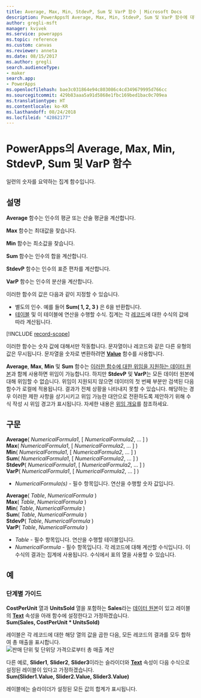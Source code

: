 ```yaml
---
title: Average, Max, Min, StdevP, Sum 및 VarP 함수 | Microsoft Docs
description: PowerApps의 Average, Max, Min, StdevP, Sum 및 VarP 함수에 대한 구문과 예제를 포함한 참조 정보
author: gregli-msft
manager: kvivek
ms.service: powerapps
ms.topic: reference
ms.custom: canvas
ms.reviewer: anneta
ms.date: 08/15/2017
ms.author: gregli
search.audienceType:
- maker
search.app:
- PowerApps
ms.openlocfilehash: bae3c031864e94c803086c4cd349679995d766cc
ms.sourcegitcommit: 429b83aaa5a91d5868e1fbc169bed1bac0c709ea
ms.translationtype: HT
ms.contentlocale: ko-KR
ms.lasthandoff: 08/24/2018
ms.locfileid: "42862177"
---
```

# <a name="average-max-min-stdevp-sum-and-varp-functions-in-powerapps"></a>PowerApps의 Average, Max, Min, StdevP, Sum 및 VarP 함수
일련의 숫자를 요약하는 집계 함수입니다.

## <a name="description"></a>설명
**Average** 함수는 인수의 평균 또는 산술 평균을 계산합니다.

**Max** 함수는 최대값을 찾습니다.

**Min** 함수는 최소값을 찾습니다.

**Sum** 함수는 인수의 합을 계산합니다.

**StdevP** 함수는 인수의 표준 편차를 계산합니다.

**VarP** 함수는 인수의 분산을 계산합니다.

이러한 함수의 값은 다음과 같이 지정할 수 있습니다.

* 별도의 인수. 예를 들어 **Sum( 1, 2, 3 )** 은 6을 반환합니다.
* [테이블](../working-with-tables.md) 및 이 테이블에 연산을 수행할 수식.  집계는 각 [레코드](../working-with-tables.md#records)에 대한 수식의 값에 따라 계산됩니다.  

[!INCLUDE [record-scope](../../../includes/record-scope.md)]

이러한 함수는 숫자 값에 대해서만 작동합니다. 문자열이나 레코드와 같은 다른 유형의 값은 무시됩니다. 문자열을 숫자로 변환하려면 **[Value](function-value.md)** 함수를 사용합니다.

**Average**, **Max**, **Min** 및 **Sum** 함수는 [이러한 함수에 대한 위임을 지원하는 데이터 원본](../delegation-list.md)과 함께 사용하면 위임이 가능합니다.  하지만 **StdevP** 및 **VarP**는 모든 데이터 원본에 대해 위임할 수 없습니다.  위임이 지원되지 않으면 데이터의 첫 번째 부분만 검색된 다음 함수가 로컬에 적용됩니다.  결과가 전체 상황을 나타내지 못할 수 있습니다.  해당하는 경우 이러한 제한 사항을 상기시키고 위임 가능한 대안으로 전환하도록 제안하기 위해 수식 작성 시 위임 경고가 표시됩니다. 자세한 내용은 [위임 개요](../delegation-overview.md)를 참조하세요.

## <a name="syntax"></a>구문
**Average**( *NumericalFormula1*, [ *NumericalFormula2*, ... ] )<br>**Max**( *NumericalFormula1*, [ *NumericalFormula2*, ... ] )<br>**Min**( *NumericalFormula1*, [ *NumericalFormula2*, ... ] )<br>**Sum**( *NumericalFormula1*, [ *NumericalFormula2*, ... ] )<br>**StdevP**( *NumericalFormula1*, [ *NumericalFormula2*, ... ] )<br>**VarP**( *NumericalFormula1*, [ *NumericalFormula2*, ... ] )

* *NumericalFormula(s)* - 필수 항목입니다.  연산을 수행할 숫자 값입니다.

**Average**( *Table*, *NumericalFormula* )<br>**Max**( *Table*, *NumericalFormula* )<br>**Min**( *Table*, *NumericalFormula* )<br>**Sum**( *Table*, *NumericalFormula* )<br>**StdevP**( *Table*, *NumericalFormula* )<br>**VarP**( *Table*, *NumericalFormula* )

* *Table* - 필수 항목입니다.  연산을 수행할 테이블입니다.
* *NumericalFormula* - 필수 항목입니다. 각 레코드에 대해 계산할 수식입니다. 이 수식의 결과는 집계에 사용됩니다. 수식에서 표의 열을 사용할 수 있습니다.

## <a name="examples"></a>예
### <a name="step-by-step"></a>단계별 가이드
**CostPerUnit** 열과 **UnitsSold** 열을 포함하는 **Sales**라는 [데이터 원본](../working-with-data-sources.md)이 있고 레이블의 **[Text](../controls/properties-core.md)** 속성을 아래 함수에 설정한다고 가정하겠습니다.<br>
**Sum(Sales, CostPerUnit * UnitsSold)**

레이블은 각 레코드에 대한 해당 열의 값을 곱한 다음, 모든 레코드의 결과를 모두 합하여 총 매출을 표시합니다.<br>![판매 단위 및 단위당 가격으로부터 총 매출 계산](./media/function-aggregates/total-sales.png)

다른 예로, **Slider1**, **Slider2**, **Slider3**이라는 슬라이더와 **[Text](../controls/properties-core.md)** 속성이 다음 수식으로 설정된 레이블이 있다고 가정하겠습니다.<br>
**Sum(Slider1.Value, Slider2.Value, Slider3.Value)**

레이블에는 슬라이더가 설정된 모든 값의 합계가 표시됩니다.

